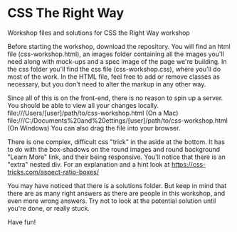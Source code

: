 # CSS The Right Way
Workshop files and solutions for CSS the Right Way workshop

Before starting the workshop, download the repository.
You will find an html file (css-workshop.html), an images folder containing all the images you'll need along with mock-ups and a spec image of the page we're building. In the css folder you'll find the css file (css-workshop.css), where you'll do most of the work. In the HTML file, feel free to add or remove classes as necessary, but you don't need to alter the markup in any other way.

Since all of this is on the front-end, there is no reason to spin up a server. You should be able to view all your changes locally.
file:///Users/[user]/path/to/css-workshop.html (On a Mac)
file:///C:/Documents%20and%20ettings/[user]/path/to/css-workshop.html (On Windows)
You can also drag the file into your browser.

There is one complex, difficult css "trick" in the aside at the bottom. It has to do with the box-shadows on the round images and round background "Learn More" link, and their being responsive. You'll notice that there is an "extra" nested div. For an explanation and a hint look at https://css-tricks.com/aspect-ratio-boxes/

You may have noticed that there is a solutions folder. But keep in mind that there are as many right answers as there are people in this workshop, and even more wrong answers. Try not to look at the potential solution until you're done, or really stuck.

Have fun!
